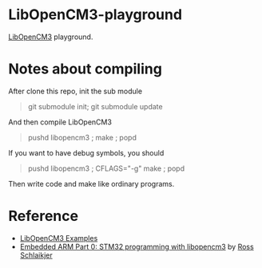 # LibOpenCM3-playground
[LibOpenCM3](https://github.com/libopencm3/libopencm3) playground. 

# Notes about compiling
After clone this repo, init the sub module

> git submodule init; git submodule update

And then compile LibOpenCM3

> pushd libopencm3 ; make ; popd

If you want to have debug symbols, you should 

> pushd libopencm3 ; CFLAGS="-g" make ; popd

Then write code and make like ordinary programs.

# Reference

* [LibOpenCM3 Examples](https://github.com/libopencm3/libopencm3-examples)
* [Embedded ARM Part 0: STM32 programming with libopencm3](https://rhye.org/post/stm32-with-opencm3-0-compiling-and-uploading/) by [Ross Schlaikjer](https://github.com/rschlaikjer)
